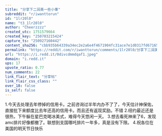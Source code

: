 ```yaml
---
title: "分享下二润美一些小事"
subreddit: "r/iwanttorun"
id: "1lr20l0"
name: "t3_1lr20l0"
author: "Cheerzzzz"
created_utc: 1751579664
created_key: "250703215424"
capture_ts: "250927160442"
content_sha256: "cbb935b64339a34ec2e2a6e4f4671904fc31ace7e1d0317fd671659197c96634"
permalink: "https://reddit.com/r/iwanttorun/comments/1lr20l0/分享下二润美一些小事/"
url: "https://i.redd.it/0divcdmmdqaf1.jpeg"
domain: "i.redd.it"
ups: 17
upvote_ratio: 0.77
num_comments: 22
link_flair_text: "分享帖"
link_flair_css_class: ""
over_18: false
is_self: false
---
```


1.今天去处理去年停掉的信用卡。之前咨询过半年内办不了了，今天估计神保佑，直接批下来额度比去年还高的信用卡。而且还有返现奖励。不错
2.纽约最近还是很热，下午躲在星巴克喝冰美式，难得今天悠闲一天。
3.想去看死神来了6，发现amc排片好像都撤了。联想到支国哪吒排片一年多，真是没有下限。
4.祝各位在美国的明天节日快乐
